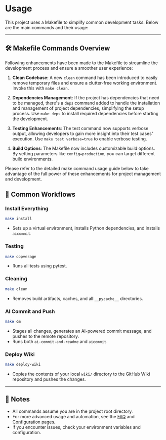 # Usage

This project uses a Makefile to simplify common development tasks. Below are the main commands and their usage:

---

## 🛠️ Makefile Commands Overview
Following enhancements have been made to the Makefile to streamline the development process and ensure a smoother user experience:

1. **Clean Codebase**: A new `clean` command has been introduced to easily remove temporary files and ensure a clutter-free working environment. Invoke this with `make clean`.

2. **Dependencies Management**: If the project has dependencies that need to be managed, there's a `deps` command added to handle the installation and management of project dependencies, simplifying the setup process. Use `make deps` to install required dependencies before starting the development.

3. **Testing Enhancements**: The test command now supports verbose output, allowing developers to gain more insight into their test cases' execution. Use `make test verbose=true` to enable verbose testing.

4. **Build Options**: The Makefile now includes customizable build options. By setting parameters like `config=production`, you can target different build environments.

Please refer to the detailed make command usage guide below to take advantage of the full power of these enhancements for project management and development.

## 🚀 Common Workflows

### Install Everything
```sh
make install
```
- Sets up a virtual environment, installs Python dependencies, and installs `aicommit`.

### Testing
```sh
make copverage
```
- Runs all tests using pytest.

### Cleaning
```sh
make clean
```
- Removes build artifacts, caches, and all `__pycache__` directories.

### AI Commit and Push
```sh
make cm
```
- Stages all changes, generates an AI-powered commit message, and pushes to the remote repository.
- Runs both `ai-commit-and-readme` and `aicommit`.


### Deploy Wiki
```sh
make deploy-wiki
```
- Copies the contents of your local `wiki/` directory to the GitHub Wiki repository and pushes the changes.

---

## 📝 Notes
- All commands assume you are in the project root directory.
- For more advanced usage and automation, see the [FAQ](FAQ) and [Configuration](Configuration) pages.
- If you encounter issues, check your environment variables and configuration.
